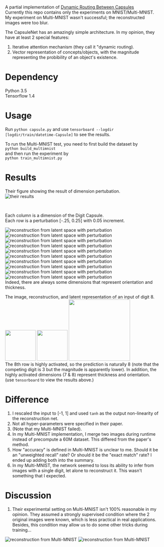 A partial implementation of [Dynamic Routing Between Capsules](https://arxiv.org/abs/1710.09829)  
Currently this repo contains only the experiments on MNIST/Multi-MNIST.
My experiment on Multi-MNIST wasn't successful; the reconstructed images were too blur.

The CapsuleNet has an amazingly simple architecture. In my opinion, they have at least 2 special features:
1. Iterative attention mechanism (they call it "dynamic routing).  
2. Vector representation of concepts/objects, with the magnitude representing the probibility of an object's existence.


# Dependency
Python 3.5  
Tensorflow 1.4  

# Usage
Run `python capsule.py` and use `tensorboard --logdir [logdir/train/datetime-Capsule]` to see the results.


To run the Multi-MNIST test, you need to first build the dataset by  
`python build_multimnist`  
and then run the experiment by  
`python train_multimnist.py`  

# Results 
Their figure showing the result of dimension pertubation.  
![their results](img/fig4.png)  

<br>

Each column is a dimension of the Digit Capsule.  
Each row is a perturbation [-.25, 0.25] with 0.05 increment.  

![reconstruction from latent space with perturbation](img/img0.png)
![reconstruction from latent space with perturbation](img/img1.png)
![reconstruction from latent space with perturbation](img/img2.png)
![reconstruction from latent space with perturbation](img/img3.png)
![reconstruction from latent space with perturbation](img/img4.png)
![reconstruction from latent space with perturbation](img/img5.png)
![reconstruction from latent space with perturbation](img/img6.png)
![reconstruction from latent space with perturbation](img/img7.png)
![reconstruction from latent space with perturbation](img/img8.png)
![reconstruction from latent space with perturbation](img/img9.png)  
Indeed, there are always some dimensions that represent orientation and thickness.


The image, reconstruction, and latent representation of an input of digit 8.  
<img src="img/true8.png" width=100>
<img src="img/reconst8.png" width=100>
<img src="img/act8.png" height=200>  
The 8th row is highly activated, so the prediction is naturally 8 (note that the competing digit is 3 but the magnitude is apparently lower). In addition, the highly activated dimensions (7 & 8) represent thickness and orientation. (use `tensorboard` to view the results above.)  

# Difference
1. I rescaled the input to [-1, 1] and used `tanh` as the output non-linearity of the reconstruction net.  
2. Not all hyper-parameters were specified in their paper.
3. (Note that my Multi-MNIST failed).
3. In my Multi-MNIST implementation, I merge two images during runtime instead of precompute a 60M dataset. 
   This differed from the paper's method.
4. How "accuracy" is defined in Multi-MNIST is unclear to me. 
   Should it be an "unweighted recall" rate?
   Or should it be the "exact match" rate?
   I ended up adding both into the summary.
5. In my Multi-MNIST, the network seemed to loss its ability to infer from images with a single digit, 
   let alone to reconstruct it. This wasn't something that I expected.

# Discussion
1. Their experimental setting on Multi-MNIST isn't 100% reasonable in my opinion.
   They assumed a strongly supervised condition where the 2 original images were known, 
   which is less practical in real applications.
   Besides, this condition may allow us to do some other tricks during training...


![reconstruction from Multi-MNIST](img/m1.png) 
![reconstruction from Multi-MNIST](img/m2.png)